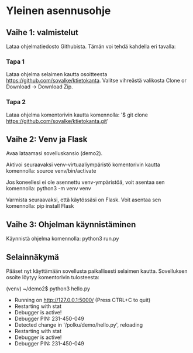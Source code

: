 # Yleinen asennusohje

## Vaihe 1: valmistelut

Lataa ohjelmatiedosto Githubista. Tämän voi tehdä kahdella eri tavalla:

### Tapa 1
Lataa ohjelma selaimen kautta osoitteesta https://github.com/sovalke/ktietokanta. Valitse vihreästä valikosta Clone or Download -> Download Zip.

### Tapa 2
Lataa ohjelma komentorivin kautta komennolla:
'$ git clone https://github.com/sovalke/ktietokanta.git'


## Vaihe 2: Venv ja Flask
Avaa lataamasi sovelluskansio (demo2).

Aktivoi seuraavaksi venv-virtuaaliympäristö komentorivin kautta komennolla:
source venv/bin/activate

Jos koneellesi ei ole asennettu venv-ympäristöä, voit asentaa sen komennolla:
python3 -m venv venv

Varmista seuraavaksi, että käytössäsi on Flask. Voit asentaa sen komennolla:
pip install Flask

## Vaihe 3: Ohjelman käynnistäminen
Käynnistä ohjelma komennolla:
python3 run.py

## Selainnäkymä
Pääset nyt käyttämään sovellusta paikallisesti selaimen kautta. Sovelluksen osoite löytyy komentorivin tulosteesta:

(venv) ~/demo2$ python3 hello.py
* Running on http://127.0.0.1:5000/ (Press CTRL+C to quit)
* Restarting with stat
* Debugger is active!
* Debugger PIN: 231-450-049
* Detected change in '/polku/demo/hello.py', reloading
* Restarting with stat
* Debugger is active!
* Debugger PIN: 231-450-049
